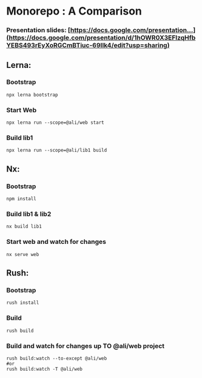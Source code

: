 # Monorepo : A Comparison

### Presentation slides: [https://docs.google.com/presentation...](https://docs.google.com/presentation/d/1hOWR0X3EFlzqHfbYEBS493rEyXoRGCmBTiuc-69Ilk4/edit?usp=sharing)

## Lerna:

### Bootstrap
```
npx lerna bootstrap
```
### Start Web
```
npx lerna run --scope=@ali/web start
```
### Build lib1
```
npx lerna run --scope=@ali/lib1 build
```


## Nx:

### Bootstrap
```
npm install
```

### Build lib1 & lib2
```
nx build lib1
```

### Start web and watch for changes
```
nx serve web
```

## Rush:
### Bootstrap
```
rush install
```

### Build
```
rush build
```

### Build and watch for changes up TO @ali/web project 
```
rush build:watch --to-except @ali/web
#or
rush build:watch -T @ali/web
```